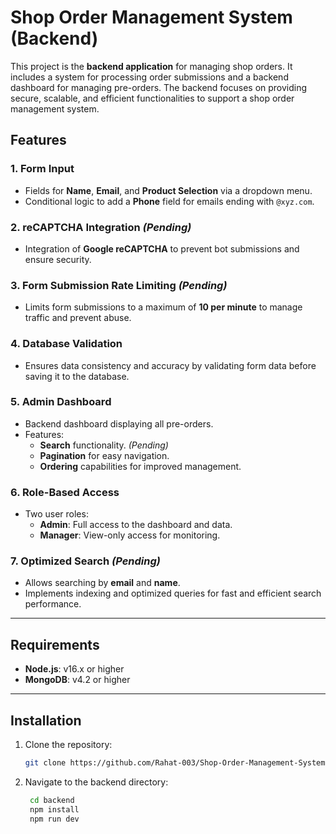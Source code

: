 # Shop Order Management System (Backend)

This project is the **backend application** for managing shop orders. It includes a system for processing order submissions and a backend dashboard for managing pre-orders. The backend focuses on providing secure, scalable, and efficient functionalities to support a shop order management system.

## Features

### 1. Form Input
- Fields for **Name**, **Email**, and **Product Selection** via a dropdown menu.
- Conditional logic to add a **Phone** field for emails ending with `@xyz.com`.

### 2. reCAPTCHA Integration *(Pending)*
- Integration of **Google reCAPTCHA** to prevent bot submissions and ensure security.

### 3. Form Submission Rate Limiting *(Pending)*
- Limits form submissions to a maximum of **10 per minute** to manage traffic and prevent abuse.

### 4. Database Validation
- Ensures data consistency and accuracy by validating form data before saving it to the database.

### 5. Admin Dashboard
- Backend dashboard displaying all pre-orders. <!-- in a **list view**. -->
- Features:
  - **Search** functionality. *(Pending)*
  - **Pagination** for easy navigation.
  - **Ordering** capabilities for improved management.

### 6. Role-Based Access
- Two user roles:
  - **Admin**: Full access to the dashboard and data.
  - **Manager**: View-only access for monitoring.

### 7. Optimized Search *(Pending)*
- Allows searching by **email** and **name**.
- Implements indexing and optimized queries for fast and efficient search performance.

---

## Requirements

- **Node.js**: v16.x or higher
- **MongoDB**: v4.2 or higher

---

## Installation

1. Clone the repository:
   ```bash
   git clone https://github.com/Rahat-003/Shop-Order-Management-System.git

2. Navigate to the backend directory:
   ```bash
    cd backend
    npm install
    npm run dev



